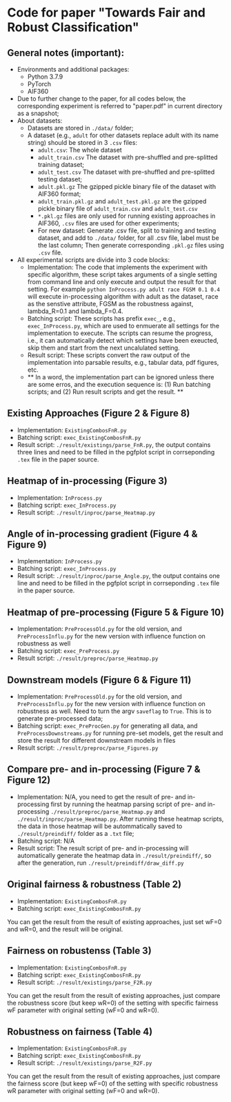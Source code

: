 # Code for paper "Towards Fair and Robust Classification"

## General notes (**important**):
- Environments and additional packages:
	- Python 3.7.9
	- PyTorch
	- AIF360
- Due to further change to the paper, for all codes below, the corresponding experiment is referred to "paper.pdf" in current directory as a snapshot;
- About datasets:
	- Datasets are stored in ``./data/`` folder;
	- A dataset (e.g., ``adult`` for other datasets replace adult with its name string) should be stored in 3 ``.csv`` files:
		- ``adult.csv``: The whole dataset
		- ``adult_train.csv`` The dataset with pre-shuffled and pre-splitted training dataset;
		- ``adult_test.csv`` The dataset with pre-shuffled and pre-splitted testing dataset;
		- ``adult.pkl.gz`` The gzipped pickle binary file of the dataset with AIF360 format;
		- ``adult_train.pkl.gz`` and ``adult_test.pkl.gz`` are the gzipped pickle binary file of ``adult_train.csv`` and ``adult_test.csv``
		- ``*.pkl.gz`` files are only used for running existing approaches in AIF360, ``.csv`` files are used for other experiments;
		- For new dataset: Generate .csv file, split to training and testing dataset, and add to ``./data/`` folder, for all .csv file, label must be the last column; Then generate corresponding ``.pkl.gz`` files using ``.csv`` file.
- All experimental scripts are divide into 3 code blocks:
	- Implementation: The code that implements the experiment with specific algorithm, these script takes arguments of a single setting from command line and only execute and output the result for that setting. For example ``python InProcess.py adult race FGSM 0.1 0.4`` will execute in-processing algorithm with adult as the dataset, race as the senstive attribute, FGSM as the robustness against, lambda_R=0.1 and lambda_F=0.4.
	- Batching script: These scripts has prefix ``exec_``, e.g., ``exec_InProcess.py``, which are used to enmuerate all settings for the implementation to execute. The scripts can resume the progress, i.e., it can automatically detect which settings have been exeucted, skip them and start from the next uncalulated setting.
	- Result script: These scripts convert the raw output of the implementation into parsable results, e.g., tabular data, pdf figures, etc.
	- ** In a word, the implementation part can be ignored unless there are some erros, and the execution sequence is: (1) Run batching scripts; and (2) Run result scripts and get the result. **


## Existing Approaches (Figure 2 & Figure 8)

- Implementation: ``ExistingCombosFnR.py``
- Batching script: ``exec_ExistingCombosFnR.py``
- Result script: ``./result/existings/parse_FnR.py``, the output contains three lines and need to be filled in the pgfplot script in corrseponding ``.tex`` file in the paper source.

## Heatmap of in-processing (Figure 3)

- Implementation: ``InProcess.py``
- Batching script: ``exec_InProcess.py``
- Result script: ``./result/inproc/parse_Heatmap.py``

## Angle of in-processing gradient (Figure 4 & Figure 9)

- Implementation: ``InProcess.py``
- Batching script: ``exec_InProcess.py``
- Result script: ``./result/inproc/parse_Angle.py``, the output contains one line and need to be filled in the pgfplot script in corrseponding ``.tex`` file in the paper source.

## Heatmap of pre-processing (Figure 5 & Figure 10)

- Implementation: ``PreProcessOld.py`` for the old version, and ``PreProcessInflu.py`` for the new version with influence function on robustness as well
- Batching script: ``exec_PreProcess.py``
- Result script: ``./result/preproc/parse_Heatmap.py``

## Downstream models (Figure 6 & Figure 11)

- Implementation: ``PreProcessOld.py`` for the old version, and ``PreProcessInflu.py`` for the new version with influence function on robustness as well. Need to turn the argv ``saveflag`` to ``True``. This is to generate pre-processed data;
- Batching script: ``exec_PreProcGen.py`` for generating all data, and ``PreProcessDownstreams.py`` for running pre-set models, get the result and store the result for different downstream models in files
- Result script: ``./result/preproc/parse_Figures.py``

## Compare pre- and in-processing (Figure 7 & Figure 12)

- Implementation: N/A, you need to get the result of pre- and in-processing first by running the heatmap parsing script of pre- and in-processing ``./result/preproc/parse_Heatmap.py`` and ``./result/inproc/parse_Heatmap.py``. After running these heatmap scripts, the data in those heatmap will be autommatically saved to ``./result/preindiff/`` folder as a ``.txt`` file;
- Batching script: N/A
- Result script: The result script of pre- and in-processing will automatically generate the heatmap data in ``./result/preindiff/``, so after the generation, run ``./result/preindiff/draw_diff.py``

## Original fairness & robustness (Table 2)

- Implementation: ``ExistingCombosFnR.py``
- Batching script: ``exec_ExistingCombosFnR.py``

You can get the result from the result of existing approaches, just set wF=0 and wR=0, and the result will be original.

## Fairness on robustenss (Table 3)

- Implementation: ``ExistingCombosFnR.py``
- Batching script: ``exec_ExistingCombosFnR.py``
- Result script: ``./result/existings/parse_F2R.py``

You can get the result from the result of existing approaches, just compare the robustness score (but keep wR=0) of the setting with specific fairness wF parameter with original setting (wF=0 and wR=0).

## Robustness on fairness (Table 4)

- Implementation: ``ExistingCombosFnR.py``
- Batching script: ``exec_ExistingCombosFnR.py``
- Result script: ``./result/existings/parse_R2F.py``

You can get the result from the result of existing approaches, just compare the fairness score (but keep wF=0) of the setting with specific robustness wR parameter with original setting (wF=0 and wR=0).

